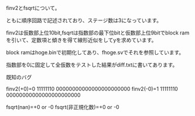 finv2とfsqrtについて。

ともに順序回路で記述されており、ステージ数は3になっています。

finv2は仮数部上位10bit,fsqrtは指数部の最下位bitと仮数部上位9bitでblock ramを引いて、定数項と傾きを得て線形近似をしてyを求めています。

block ramはhoge.binで初期化してあり、fhoge.svでそれを参照しています。

指数部を0に固定して全仮数をテストした結果がdiff.txtに書いてあります。



既知のバグ

finv2(+0)=0 11111110 00000000000000000000000
finv2(-0)=1 11111110 00000000000000000000000

fsqrt(nan)=+0 or -0
fsqrt(非正規化数)=+0 or -0
